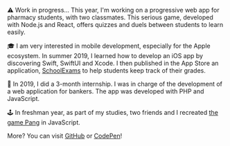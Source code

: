 &#x26A0;&#xFE0F; Work in progress... This year, I'm working on a
progressive web app for pharmacy students, with two classmates. This
serious game, developed with Node.js and React, offers quizzes and
duels between students to learn easily.

&#x1F393; I am very interested in mobile development, especially for
the Apple ecosystem. In summer 2019, I learned how to develop an iOS
app by discovering Swift, SwiftUI and Xcode. I then published in the
App Store an application,
[SchoolExams](https://apps.apple.com/us/app/schoolexams/id1527399525)
to help students keep track of their grades.

&#x1F3E6; In 2019, I did a 3-month internship. I was in charge of the development
of a web application for bankers. The app was developed with PHP
and JavaScript.

&#x1F579;&#xFE0F; In freshman year, as part of my studies, two friends and I recreated
[the game Pang](https://pang.valentin-perignon.fr) in JavaScript.

More? You can visit
[GitHub](https://github.com/valentinperignon) or
[CodePen](https://codepen.io/valentin-lab)!